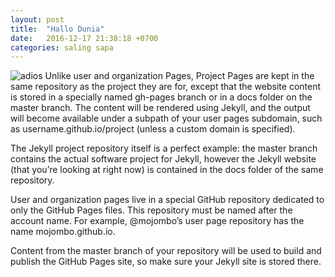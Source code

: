 ```yaml
---
layout: post
title:  "Hallo Dunia"
date:   2016-12-17 21:38:18 +0700
categories: saling sapa
---
```

![adios](https://placeholdit.imgix.net/~text?txtsize=33&txt=350%C3%97150&w=350&h=150)
Unlike user and organization Pages, Project Pages are kept in the same repository as the project they are for, except that the website content is stored in a specially named gh-pages branch or in a docs folder on the master branch. The content will be rendered using Jekyll, and the output will become available under a subpath of your user pages subdomain, such as username.github.io/project (unless a custom domain is specified).

The Jekyll project repository itself is a perfect example: the master branch contains the actual software project for Jekyll, however the Jekyll website (that you’re looking at right now) is contained in the docs folder of the same repository.

User and organization pages live in a special GitHub repository dedicated to only the GitHub Pages files. This repository must be named after the account name. For example, @mojombo’s user page repository has the name mojombo.github.io.

Content from the master branch of your repository will be used to build and publish the GitHub Pages site, so make sure your Jekyll site is stored there.